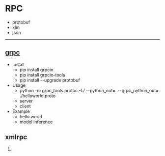 # RPC
- protobuf
- xlm
- json

---

## [grpc](https://github.com/grpc/grpc)
- Install
    - pip install grpcio
    - pip install grpcio-tools
    - pip install --upgrade protobuf
- Usage
    - python -m grpc_tools.protoc -I./ --python_out=. --grpc_python_out=. ./helloworld.proto
    - server
    - client
- Example
    - hello world
    - model inference

## xmlrpc
1. 
